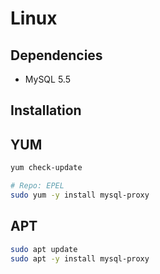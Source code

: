 # Linux

## Dependencies

- MySQL 5.5

## Installation

## YUM

```sh
yum check-update

# Repo: EPEL
sudo yum -y install mysql-proxy
```

## APT

```sh
sudo apt update
sudo apt -y install mysql-proxy
```
